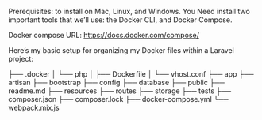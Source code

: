 Prerequisites:
 to install on Mac, Linux, and Windows. 
 You Need install two important tools that we’ll use: the Docker CLI, and Docker Compose. 
 
 Docker compose URL: https://docs.docker.com/compose/
 
 Here’s my basic setup for organizing my Docker files within a Laravel project:

├── .docker
│   └── php
│       ├── Dockerfile
│       └── vhost.conf
├── app
├── artisan
├── bootstrap
├── config
├── database
├── public
├── readme.md
├── resources
├── routes
├── storage
├── tests
├── composer.json
├── composer.lock
├── docker-compose.yml
└── webpack.mix.js
